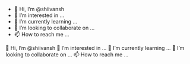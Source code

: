 - 👋 Hi, I’m @shiivansh
- 👀 I’m interested in ...
- 🌱 I’m currently learning ...
- 💞️ I’m looking to collaborate on ...
- 📫 How to reach me ...

<!---
shiivansh/shiivansh is a ✨ special ✨ repository because its `README.md` (this file) appears on your GitHub profile.
You can click the Preview link to take a look at your changes.
--->
👋 Hi, I’m @shiivansh
👀 I’m interested in ...
🌱 I’m currently learning ...
💞️ I’m looking to collaborate on ...
📫 How to reach me ...
